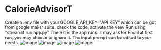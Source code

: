 # CalorieAdvisorT
Create a .env file with your GOOGLE_API_KEY="API KEY" which can be got from google maker suite.
check the code, activate the venv 
Run using "streamlit run app.py"
There it is the app runs.
It may ask for Email at first run, you may choose to ignore it.
The input prompt can be edited to your needs.
![image](https://github.com/SaiPartha20/CalorieAdvisorT/assets/143248083/a1ba1c30-9ee2-47e7-9b54-0ed31b12bd0b)
![image](https://github.com/SaiPartha20/CalorieAdvisorT/assets/143248083/d374bf85-6432-4cf7-a483-b4d6b8d9f818)
![image](https://github.com/SaiPartha20/CalorieAdvisorT/assets/143248083/eadf96e6-8c85-4908-83f2-4f7c84a9b199)
![image](https://github.com/SaiPartha20/CalorieAdvisorT/assets/143248083/a0d48c62-871e-4fcc-99f1-c27b0e93f1a4)
